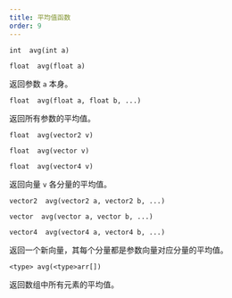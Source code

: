 ```yaml
---
title: 平均值函数
order: 9
---
```


`int  avg(int a)`

`float  avg(float a)`

返回参数 `a` 本身。

`float  avg(float a, float b, ...)`

返回所有参数的平均值。

`float  avg(vector2 v)`

`float  avg(vector v)`

`float  avg(vector4 v)`

返回向量 `v` 各分量的平均值。

`vector2  avg(vector2 a, vector2 b, ...)`

`vector  avg(vector a, vector b, ...)`

`vector4  avg(vector4 a, vector4 b, ...)`

返回一个新向量，其每个分量都是参数向量对应分量的平均值。

`<type> avg(<type>arr[])`

返回数组中所有元素的平均值。